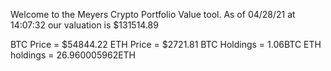 Welcome to the Meyers Crypto Portfolio Value tool. 
As of 04/28/21 at 14:07:32 our valuation is $131514.89 

BTC Price = $54844.22
 ETH Price = $2721.81
BTC Holdings = 1.06BTC
 ETH holdings = 26.960005962ETH 
